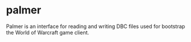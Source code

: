 palmer
======

Palmer is an interface for reading and writing DBC files used for bootstrap the World of Warcraft game client.